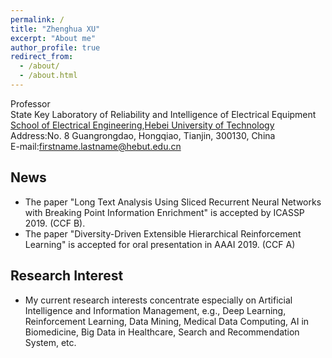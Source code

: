 ```yaml
---
permalink: /
title: "Zhenghua XU"
excerpt: "About me"
author_profile: true
redirect_from: 
  - /about/
  - /about.html
---
```


Professor  
State Key Laboratory of Reliability and Intelligence of Electrical Equipment  
[School of Electrical Engineering](http://ee.hebut.edu.cn/),[Hebei University of Technology](http://www.hebut.edu.cn/)  
Address:No. 8 Guangrongdao, Hongqiao, Tianjin, 300130, China  
E-mail:firstname.lastname@hebut.edu.cn


**News**
-----
- The paper "Long Text Analysis Using Sliced Recurrent Neural Networks with Breaking Point Information Enrichment" is accepted by ICASSP 2019. (CCF B).
- The paper "Diversity-Driven Extensible Hierarchical Reinforcement Learning" is accepted for oral presentation in AAAI 2019. (CCF A)


**Research Interest**
-----
- My current research interests concentrate especially on Artificial Intelligence and Information Management, e.g., Deep Learning, Reinforcement Learning, Data Mining, Medical Data Computing, AI in Biomedicine, Big Data in Healthcare, Search and Recommendation System, etc.
